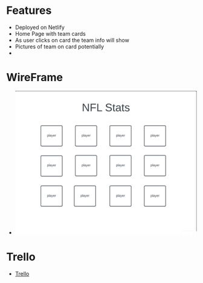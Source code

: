 # Features 
* Deployed on Netlify
* Home Page with team cards
* As user clicks on card the team info will show
* Pictures of team on card potentially
* 
# WireFrame
* ![wireframe](<Screenshot 2023-09-04 at 2.14.51 PM.png>)
# Trello
* [Trello](https://trello.com/b/X0hlYsQL/unit-3-project)